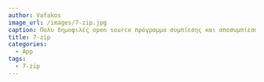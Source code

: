 ```yaml
---
author: Vafakos
image_url: /images/7-zip.jpg
caption: Πολυ δημοφιλές open source πρόγραμμα συμπίεσης και αποσυμπίεσης αρχείων.
title: 7-zip
categories:
  - App
tags:
  - 7-zip
---
```

